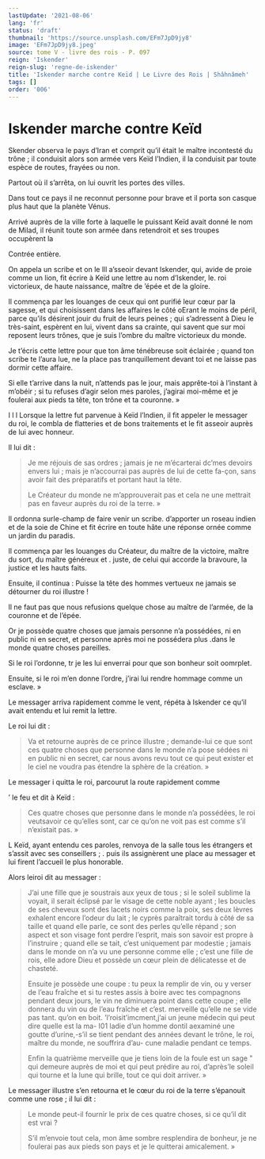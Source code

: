```yaml
---
lastUpdate: '2021-08-06'
lang: 'fr'
status: 'draft'
thumbnail: 'https://source.unsplash.com/EFm7JpD9jy8'
image: 'EFm7JpD9jy8.jpeg'
source: tome V - livre des rois - P. 097
reign: 'Iskender'
reign-slug: 'regne-de-iskender'
title: 'Iskender marche contre Keïd | Le Livre des Rois | Shâhnâmeh'
tags: []
order: '006'
---
```


<!-- LTeX: language=fr -->

# Iskender marche contre Keïd

Skender observa le pays d’Iran et comprit qu’il était le maître incontesté du trône ; il conduisit alors son armée vers Keïd l’lndien, il la conduisit par toute espèce de routes, frayées ou non.

Partout où il s’arrêta, on lui ouvrit les portes des villes.

Dans tout ce pays il ne reconnut personne pour brave et il porta son casque plus haut que la planète Vénus.

Arrivé auprès de la ville forte à laquelle le puissant Keïd avait donné le nom de Milad, il réunit toute son armée dans retendroit et ses troupes occupèrent la

Contrée entière.

On appela un scribe et on le lll a’sseoir devant lskender, qui, avide de proie comme un lion, fit écrire à Keïd une lettre au nom d’lskender, le. roi victorieux, de haute naissance, maître de
’épée et de la gloire.

Il commença par les louanges de ceux qui ont purifié leur cœur par la sagesse, et qui choisissent dans les affaires le côté oErant le moins de péril, parce qu’ils désirent jouir du fruit de leurs peines ; qui s’adressent à Dieu le très-saint, espèrent en lui, vivent dans sa crainte, qui savent que sur moi reposent leurs trônes, que je suis l’ombre du maître victorieux du monde.

Je t’écris cette lettre pour que ton âme ténébreuse soit éclairée ; quand ton scribe te l’aura lue, ne la place pas tranquillement devant toi et ne laisse pas dormir cette affaire.

Si elle t’arrive dans la nuit, n’attends pas le jour, mais apprête-toi à l’instant à m’obéir ; si tu refuses d’agir selon mes paroles, j’agirai moi-même et je foulerai aux pieds ta tête, ton trône et ta couronne. »

I l l Lorsque la lettre fut parvenue à Keïd l’lndien, il fit appeler le messager du roi, le combla de flatteries et de bons traitements et le fit asseoir auprès de lui avec honneur.

Il lui dit :

> Je me réjouis de sas ordres ; jamais je ne m’écarterai dc’mes devoirs envers lui ; mais je n’accourrai pas auprès de lui de cette fa-çon, sans avoir fait des préparatifs et portant haut la tête.
>
> Le Créateur du monde ne m’approuverait pas et cela ne une mettrait pas en faveur auprès du roi de la terre. »

Il ordonna surIe-champ de faire venir un scribe. d’apporter un roseau indien et de la soie de Chine et fit écrire en toute hâte une réponse ornée comme un jardin du paradis.

Il commença par les louanges du Créateur, du maître de la victoire, maître du sort, du maître généreux et .
juste, de celui qui accorde la bravoure, la justice et les hauts faits.

Ensuite, il continua : Puisse la tête des hommes vertueux ne jamais se détourner du roi illustre !

Il ne faut pas que nous refusions quelque chose au maître de l’armée, de la couronne et de l’épée.

Or je possède quatre choses que jamais personne n’a possédées, ni en public ni en secret, et personne après moi ne possédera plus .dans le monde quatre choses pareilles.

Si le roi l’ordonne, tr je les lui enverrai pour que son bonheur soit oomrplet.

Ensuite, si le roi m’en donne l’ordre, j’irai lui rendre hommage comme un esclave. »

Le messager arriva rapidement comme le vent, répéta à Iskender ce qu’il avait entendu et lui remit la lettre.

Le roi lui dit :

> Va et retourne auprès de ce prince illustre ; demande-lui ce que sont ces quatre choses que personne dans le monde n’a pose sédées ni en public ni en secret, car nous avons revu tout ce qui peut exister et le ciel ne voudra pas étendre la sphère de la création. »

Le messager i quitta le roi, parcourut la route rapidement comme

’
le feu et dit à Keïd :

> Ces quatre choses que personne dans le monde n’a possédées, le roi veutsavoir ce qu’elles sont, car ce qu’on ne voit pas est comme s’il n’existait pas. »

L Keïd, ayant entendu ces paroles, renvoya de la salle tous les étrangers et s’assit avec ses conseillers ;
. puis ils assignèrent une place au messager et lui firent l’accueil le plus honorable.

Alors leiroi dit au messager :

> J’ai une fille que je soustrais aux yeux de tous ; si le soleil sublime la voyait, il serait éclipsé par le visage de cette noble ayant ; les boucles de ses cheveux sont des lacets noirs comme la poix, ses deux lèvres exhalent encore l’odeur du lait ; le cyprès paraîtrait tordu à côté de sa taille et quand elle parle, ce sont des perles qu’elle répand ; son aspect et son visage font perdre l’esprit, mais son savoir est propre à l’instruire ; quand elle se tait, c’est uniquement par modestie ; jamais dans le monde on n’a vu une personne comme elle ; c’est une fille de rois, elle adore Dieu et possède un cœur plein de délicatesse et de chasteté.
>
> Ensuite je possède une coupe : tu peux la remplir de vin, ou y verser de l’eau fraîche et si tu restes assis à boire avec tes compagnons pendant deux jours, le vin ne diminuera point dans cette coupe ; elle donnera du vin ou de l’eau fraîche et c’est. merveille qu’elle ne se vide pas tant. qu’on en boit. ’l’roisit’imcment,j’ai un jeune médecin qui peut dire quelle est la ma- I01 ladie d’un homme dontil aexaminé une goutte d’urine,-s’il se tient pendant des années devant le trône, le roi, maître du monde, ne souffrira d’au-
cune maladie pendant ce temps.
>
> Enfin la quatrième merveille que je tiens loin de la foule est un sage
" qui demeure auprès de moi et qui peut prédire au roi, d’après’le soleil qui tourne et la lune qui brille, tout ce qui doit arriver. »

Le messager illustre s’en retourna et le cœur du roi de la terre s’épanouit comme une rose ; il lui dit :

> Le monde peut-il fournir le prix de ces quatre choses, si ce qu’il dit est vrai ?
>
> S’il m’envoie tout cela, mon âme sombre resplendira de bonheur, je ne foulerai pas aux pieds son pays et je le quitterai amicalement. »
